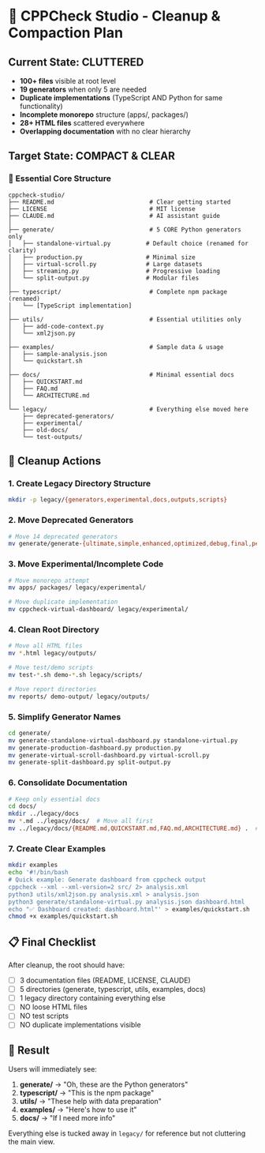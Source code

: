 # 🧹 CPPCheck Studio - Cleanup & Compaction Plan

## Current State: CLUTTERED
- **100+ files** visible at root level
- **19 generators** when only 5 are needed
- **Duplicate implementations** (TypeScript AND Python for same functionality)
- **Incomplete monorepo** structure (apps/, packages/)
- **28+ HTML files** scattered everywhere
- **Overlapping documentation** with no clear hierarchy

## Target State: COMPACT & CLEAR

### 🎯 Essential Core Structure
```
cppcheck-studio/
├── README.md                           # Clear getting started
├── LICENSE                             # MIT license
├── CLAUDE.md                           # AI assistant guide
│
├── generate/                           # 5 CORE Python generators only
│   ├── standalone-virtual.py          # Default choice (renamed for clarity)
│   ├── production.py                  # Minimal size
│   ├── virtual-scroll.py              # Large datasets
│   ├── streaming.py                   # Progressive loading
│   └── split-output.py                # Modular files
│
├── typescript/                         # Complete npm package (renamed)
│   └── [TypeScript implementation]
│
├── utils/                              # Essential utilities only
│   ├── add-code-context.py
│   └── xml2json.py
│
├── examples/                           # Sample data & usage
│   ├── sample-analysis.json
│   └── quickstart.sh
│
├── docs/                               # Minimal essential docs
│   ├── QUICKSTART.md
│   ├── FAQ.md
│   └── ARCHITECTURE.md
│
└── legacy/                             # Everything else moved here
    ├── deprecated-generators/
    ├── experimental/
    ├── old-docs/
    └── test-outputs/
```

## 🔨 Cleanup Actions

### 1. Create Legacy Directory Structure
```bash
mkdir -p legacy/{generators,experimental,docs,outputs,scripts}
```

### 2. Move Deprecated Generators
```bash
# Move 14 deprecated generators
mv generate/generate-{ultimate,simple,enhanced,optimized,debug,final,perfect,working,fixed,embedded}*.py legacy/generators/
```

### 3. Move Experimental/Incomplete Code
```bash
# Move monorepo attempt
mv apps/ packages/ legacy/experimental/

# Move duplicate implementation
mv cppcheck-virtual-dashboard/ legacy/experimental/
```

### 4. Clean Root Directory
```bash
# Move all HTML files
mv *.html legacy/outputs/

# Move test/demo scripts
mv test-*.sh demo-*.sh legacy/scripts/

# Move report directories
mv reports/ demo-output/ legacy/outputs/
```

### 5. Simplify Generator Names
```bash
cd generate/
mv generate-standalone-virtual-dashboard.py standalone-virtual.py
mv generate-production-dashboard.py production.py
mv generate-virtual-scroll-dashboard.py virtual-scroll.py
mv generate-split-dashboard.py split-output.py
```

### 6. Consolidate Documentation
```bash
# Keep only essential docs
cd docs/
mkdir ../legacy/docs
mv *.md ../legacy/docs/  # Move all first
mv ../legacy/docs/{README.md,QUICKSTART.md,FAQ.md,ARCHITECTURE.md} .  # Bring back essentials
```

### 7. Create Clear Examples
```bash
mkdir examples
echo '#!/bin/bash
# Quick example: Generate dashboard from cppcheck output
cppcheck --xml --xml-version=2 src/ 2> analysis.xml
python3 utils/xml2json.py analysis.xml > analysis.json
python3 generate/standalone-virtual.py analysis.json dashboard.html
echo "✅ Dashboard created: dashboard.html"' > examples/quickstart.sh
chmod +x examples/quickstart.sh
```

## 📋 Final Checklist

After cleanup, the root should have:
- [ ] 3 documentation files (README, LICENSE, CLAUDE)
- [ ] 5 directories (generate, typescript, utils, examples, docs)
- [ ] 1 legacy directory containing everything else
- [ ] NO loose HTML files
- [ ] NO test scripts
- [ ] NO duplicate implementations visible

## 🎯 Result

Users will immediately see:
1. **generate/** → "Oh, these are the Python generators"
2. **typescript/** → "This is the npm package"
3. **utils/** → "These help with data preparation"
4. **examples/** → "Here's how to use it"
5. **docs/** → "If I need more info"

Everything else is tucked away in `legacy/` for reference but not cluttering the main view.